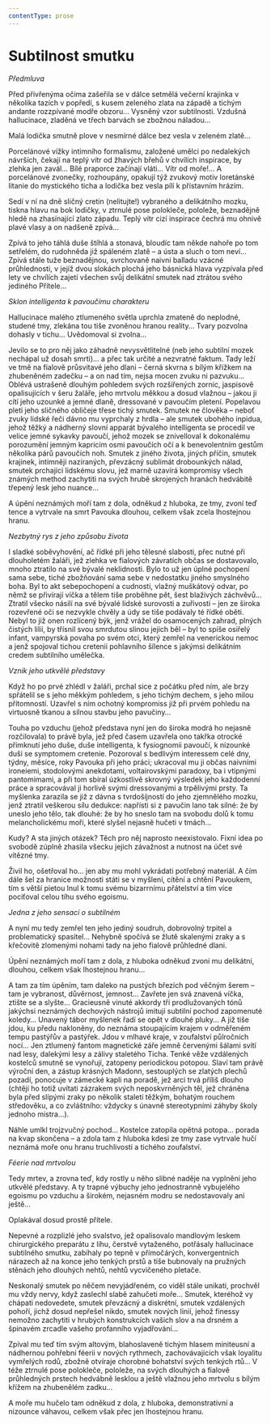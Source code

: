 ```yaml
---
contentType: prose
---
```


# Subtilnost smutku

_Předmluva_

Před přivřenýma očima zašeřila se v dálce setmělá večerní krajinka v několika tazích v popředí, s kusem zeleného zlata na západě a tichým andante rozzpívané modře obzoru… Vysněný vzor subtilnosti. Vzdušná hallucinace, zladěná ve třech barvách se zbožnou náladou… 

Malá lodička smutně plove v nesmírné dálce bez vesla v zeleném zlatě… 

Porcelánové vížky intimního formalismu, založené umělci po nedalekých návrších, čekají na teplý vítr od žhavých břehů v chvílích inspirace, by zlehka jen zavál… Bílé praporce začínají vláti… Vítr od moře!… A porcelánové zvonečky, rozhoupány, opakují týž zvukový motiv loretánské litanie do mystického ticha a lodička bez vesla pílí k přístavním hrázím. 

Sedí v ní na dně sličný cretin (nelitujte!) vybraného a delikátního mozku, tiskna hlavu na bok lodičky, v ztrnulé pose polokleče, pololeže, beznadějně hledě na zhasínající zlato západu. Teplý vítr cizí inspirace čechrá mu ohnivě plavé vlasy a on nadšeně zpívá… 

Zpívá to jeho táhlá duše štíhlá a stonavá, bloudíc tam někde nahoře po tom setřelém, do rudohněda již spáleném zlatě – a ústa a sluch o tom neví… Zpívá stále tuže beznadějnou, svrchovaně naivní balladu vzácné průhlednosti, v jejíž dvou slokách plochá jeho básnická hlava vyzpívala před lety ve chvílích zajetí všechen svůj delikátní smutek nad ztrátou svého jediného Přítele…

_Sklon intelligenta k pavoučímu charakteru_

Hallucinace malého ztlumeného světla uprchla zmateně do neplodné, studené tmy, zlekána tou tiše zvoněnou hranou reality… Tvary pozvolna dohasly v tichu… Uvědomoval si zvolna… 

Jevilo se to pro něj jako záhadně nevysvětlitelné (neb jeho subtilní mozek nechápal už dosah smrti)… a přec tak určité a nezvratné faktum. Tady leží ve tmě na fialově průsvitavé jeho dlani – černá skvrna s bílým křížkem na zhubeněném zadečku – a on nad tím, nejsa mocen zvuku ni pazvuku… Oblévá ustrašeně dlouhým pohledem svých rozšířených zornic, jaspisově opalisujících v šeru žaláře, jeho mrtvolu měkkou a dosud vlažnou – jakou ji cítí jeho uzounké a jemné dlaně, dressované v pavoučím pletení. Popelavou pletí jeho sličného obličeje třese tichý smutek. Smutek ne člověka – neboť zvuky lidské řeči dávno mu vyprchaly z hrdla – ale smutek ubohého inpidua, jehož těžký a nádherný slovní apparát bývalého intelligenta se procedil ve velice jemné sykavky pavoučí, jehož mozek se znivelloval k dokonalému porozumění jemným kapricím osmi pavoučích očí a k benevolentním gestům několika párů pavoučích noh. Smutek z jiného života, jiných příčin, smutek krajinek, intimněji nazíraných, převzácný sublimát drobounkých nálad, smutek prchající lidskému slovu, jež marně uzavírá kompromisy všech známých method zachytiti na svých hrubě skrojených hranách hedvábitě třepený lesk jeho nuance… 

A úpění neznámých moří tam z dola, odněkud z hluboka, ze tmy, zvoní teď tence a vytrvale na smrt Pavouka dlouhou, celkem však zcela lhostejnou hranu.

_Nezbytný rys z jeho způsobu života_

I sladké soběvyhovění, ač řídké při jeho tělesné slabosti, přec nutné při dlouholetém žaláři, jež zlehka ve fialových závratích občas se dostavovalo, mnoho ztratilo na své bývalé neklidnosti. Bylo to už jen úplné pochopení sama sebe, tiché zbožňování sama sebe v nedostatku jiného smyslného boha. Byl to akt sebepochopení a cudnosti, vlažný muškátový odvar, po němž se přivírají víčka a tělem tiše proběhne pět, šest blaživých záchvěvů… Ztratil všecko násilí na své bývalé lidské surovosti a zuřivosti – jen ze široka rozevřené oči se nezvykle chvěly a údy se tiše podávaly té řídké oběti. Nebyl to již onen rozlícený býk, jenž vrážel do osamocených zahrad, plných čistých lilií, by třísnil svou smrdutou slinou jejich běl – byl to spíše osiřelý infant, vampyrská povaha po svém otci, který zemřel na venerickou nemoc a jenž spojoval tichou cretenii pohlavního šílence s jakýmsi delikátním credem subtilního umělečka.

_Vznik jeho utkvělé představy_

Když ho po prvé zhlédl v žaláři, prchal sice z počátku před ním, ale brzy spřátelil se s jeho měkkým pohledem, s jeho tichým dechem, s jeho milou přítomností. Uzavřel s ním ochotný kompromiss již při prvém pohledu na virtuosně tkanou a silnou stavbu jeho pavučiny… 

Touha po vzduchu (jehož představa nyní jen do široka modrá ho nejasně rozčilovala) to právě byla, jež před časem uzavřela ono takřka otrocké přimknutí jeho duše, duše intelligenta, k fysiognomii pavoučí, k nizounké duši se symptomem cretenie. Pozoroval s bedlivým interessem celé dny, týdny, měsíce, roky Pavouka při jeho práci; ukracoval mu ji občas naivními ironeiemi, stodolovými anekdotami, voltairovskými paradoxy, ba i vtipnými pantomimami, a při tom sbíral úzkostlivě skrovný výsledek jeho každodenní práce a spracovával ji horlivě svými dressovanými a trpělivými prsty. Ta myšlenka zarazila se již z dávna s tvrdošíjností do jeho zjemnělého mozku, jenž ztratil veškerou sílu dedukce: napřísti si z pavučin lano tak silné: že by uneslo jeho tělo, tak dlouhé: že by ho sneslo tam na svobodu dolů k tomu melancholickému moři, které slyšel nejasně hučeti v tmách… 

Kudy? A sta jiných otázek? Těch pro něj naprosto neexistovalo. Fixní idea po svobodě zúplně zhasila všecku jejich závažnost a nutnost na účet své vítězné tmy. 

Živil ho, ošetřoval ho… jen aby mu mohl vykrádati potřebný materiál. A čím dále šel za hranice možnosti státi se v myšlení, cítění a chtění Pavoukem, tím s větší pietou lnul k tomu svému bizarrnímu přátelství a tím více pociťoval celou tíhu svého egoismu.

_Jedna z jeho sensací o subtilném_

A nyní mu tedy zemřel ten jeho jediný soudruh, dobrovolný trpitel a problematický spasitel… Nehybně spočívá se žlutě skalenými zraky a s křečovitě zlomenými nohami tady na jeho fialově průhledné dlani. 

Úpění neznámých moří tam z dola, z hluboka odněkud zvoní mu delikátní, dlouhou, celkem však lhostejnou hranu… 

A tam za tím úpěním, tam daleko na pustých březích pod věčným šerem – tam je vybranost, důvěrnost, jemnost… Zavřete jen svá znavená víčka, ztište se a slyšte… Gracieusně vinuté akkordy tří prodlužovaných tónů jakýchsi neznámých dechových nástrojů imitují subtilní pochod zapomenuté koledy… Unavený tábor myšlenek řadí se opět v dlouhé pluky… A již tiše jdou, ku předu nakloněny, do neznáma stoupajícím krajem v odměřeném tempu pastýřův a pastýřek. Jdou v mlhavé kraje, v zoufalství půlročních nocí… Jen ztlumený fantom magnetické záře jemně červenými šálami svítí nad lesy, dalekými lesy a zálivy staletého Ticha. Tenké věže vzdálených kostelců smutně se vynořují, zatopeny periodickou potopou. Slaví tam právě výroční den, a zástup krásných Madonn, sestouplých se zlatých plechů pozadí, ponocuje v zámecké kapli na poradě, jež arci trvá příliš dlouho (chtějí ho totiž uvítati zázrakem svých neposkvrněných těl, jež chráněna byla před slípými zraky po několik staletí těžkým, bohatým rouchem středověku, a co zvláštního: vždycky s únavně stereotypními záhyby školy jednoho mistra…). 

Náhle umlkl trojzvučný pochod… Kostelce zatopila opětná potopa… porada na kvap skončena – a zdola tam z hluboka kdesi ze tmy zase vytrvale hučí neznámá moře onu hranu truchlivosti a tichého zoufalství.

_Féerie nad mrtvolou_

Tedy mrtev, a zrovna teď, kdy rostly u něho slibné naděje na vyplnění jeho utkvělé představy. A ty trapné výbuchy jeho jednostranně vybujelého egoismu po vzduchu a širokém, nejasném modru se nedostavovaly ani ještě… 

Oplakával dosud prostě přítele. 

Nepevné a rozplizlé jeho svalstvo, jež opalisovalo mandlovým leskem chirurgického preparátu z líhu, čerstvě vytaženého, potřásaly hallucinace subtilného smutku, zabíhaly po tepně v přímočárých, konvergentních nárazech až na konce jeho tenkých prstů a tiše bubnovaly na pružných stěnách jeho dlouhých nehtů, nehtů vycvičeného pletače. 

Neskonalý smutek po něčem nevyjádřeném, co viděl stále unikati, prochvěl mu vždy nervy, když zaslechl slabě zahučeti moře… Smutek, kteréhož vy chápati nedovedete, smutek převzácný a diskrétní, smutek vzdálených pohoří, jichž dosud nepřešel nikdo, smutek nových linií, jehož finessy nemožno zachytiti v hrubých konstrukcích vašich slov a na drsném a špinavém zrcadle vašeho profanního vyjadřování… 

Zpíval mu teď tím svým altovým, blahoslaveně tichým hlasem miniteusní a nádhernou pohřební féerii v nových rythmech, zachovávajících však loyalitu vymřelých rodů, zbožně otvíraje chorobné bohatství svých tenkých rtů… V téže ztrnulé pose polokleče, pololeže, na svých dlouhých a fialově průhledných prstech hedvábně lesklou a ještě vlažnou jeho mrtvolu s bílým křížem na zhubenělém zadku…

A moře mu hučelo tam odněkud z dola, z hluboka, demonstrativní a nizounce váhavou, celkem však přec jen lhostejnou hranu.

